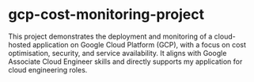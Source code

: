 # gcp-cost-monitoring-project
This project demonstrates the deployment and monitoring of a cloud-hosted application on Google Cloud Platform (GCP), with a focus on cost optimisation, security, and service availability.   It aligns with Google Associate Cloud Engineer skills and directly supports my application for cloud engineering roles.  
